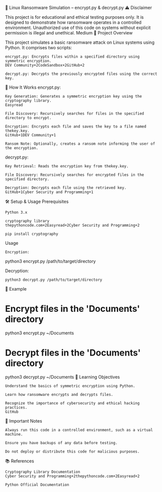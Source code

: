 🔐 Linux Ransomware Simulation – encrypt.py & decrypt.py
⚠️ Disclaimer

This project is for educational and ethical testing purposes only. It is designed to demonstrate how ransomware operates in a controlled environment. Unauthorized use of this code on systems without explicit permission is illegal and unethical.​
Medium
📁 Project Overview

This project simulates a basic ransomware attack on Linux systems using Python. It comprises two scripts:

    encrypt.py: Encrypts files within a specified directory using symmetric encryption.​
    DEV Community+2CodeSandbox+2GitHub+2

    decrypt.py: Decrypts the previously encrypted files using the correct key.​

🧠 How It Works
encrypt.py:

    Key Generation: Generates a symmetric encryption key using the cryptography library.​
    Easyread

    File Discovery: Recursively searches for files in the specified directory to encrypt.​

    Encryption: Encrypts each file and saves the key to a file named thekey.key.​
    GitHub+1DEV Community+1

    Ransom Note: Optionally, creates a ransom note informing the user of the encryption.​

decrypt.py:

    Key Retrieval: Reads the encryption key from thekey.key.​

    File Discovery: Recursively searches for encrypted files in the specified directory.​

    Decryption: Decrypts each file using the retrieved key.​
    GitHub+1Cyber Security and Programming+1

🛠️ Setup & Usage
Prerequisites

    Python 3.x​

    cryptography library​
    thepythoncode.com+2Easyread+2Cyber Security and Programming+2

    pip install cryptography

Usage

    Encryption:

python3 encrypt.py /path/to/target/directory

Decryption:

    python3 decrypt.py /path/to/target/directory

🧪 Example

# Encrypt files in the 'Documents' directory
python3 encrypt.py ~/Documents

# Decrypt files in the 'Documents' directory
python3 decrypt.py ~/Documents
🧠 Learning Objectives

    Understand the basics of symmetric encryption using Python.​

    Learn how ransomware encrypts and decrypts files.​

    Recognize the importance of cybersecurity and ethical hacking practices.​
    GitHub

📌 Important Notes

    Always run this code in a controlled environment, such as a virtual machine.​

    Ensure you have backups of any data before testing.​

    Do not deploy or distribute this code for malicious purposes.​

📚 References

    Cryptography Library Documentation​
    Cyber Security and Programming+2thepythoncode.com+2Easyread+2

    Python Official Documentation
